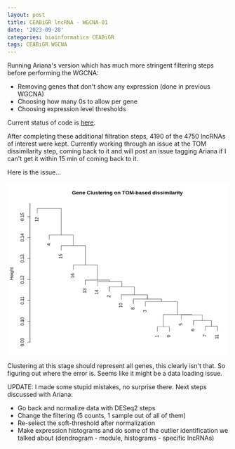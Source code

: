 ```yaml
---
layout: post
title: CEABiGR lncRNA - WGCNA-01
date: '2023-09-28'
categories: bioinformatics CEABiGR
tags: CEABiGR WGCNA
---
```


Running Ariana's version which has much more stringent filtering steps before performing the WGCNA:
* Removing genes that don't show any expression (done in previous WGCNA)
* Choosing how many 0s to allow per gene
* Choosing expression level thresholds

Current status of code is [here](https://github.com/zbengt/oyster-lnc/blob/main/code/06-WGCNA-TreeCut-distance-matrix.Rmd).

After completing these additional filtration steps, 4190 of the 4750 lncRNAs of interest were kept. Currently working through an issue at the TOM dissimilarity step, coming back to it and will post an issue tagging Ariana if I can't get it within 15 min of coming back to it.

Here is the issue...

![image](https://github.com/zbengt/zbengt.github.io/blob/master/assets/img/oyster-lnc/WGCNA-01-tom-dissim.png?raw=true)

Clustering at this stage should represent all genes, this clearly isn't that. So figuring out where the error is. Seems like it might be a data loading issue.

UPDATE: I made some stupid mistakes, no surprise there.
Next steps discussed with Ariana:
* Go back and normalize data with DESeq2 steps
* Change the filtering (5 counts, 1 sample out of all of them)
* Re-select the soft-threshold after normalization
* Make expression histograms and do some of the outlier identification we talked about (dendrogram - module, histograms - specific lncRNAs)



